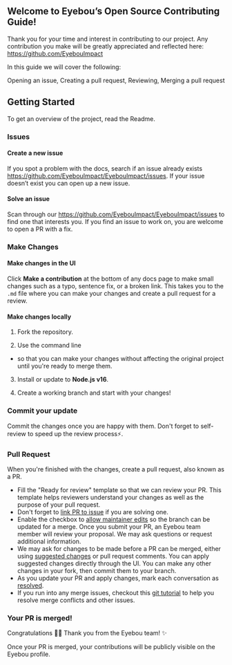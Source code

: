 ## Welcome to Eyebou’s Open Source Contributing Guide!

Thank you for your time and interest in contributing to our project. Any contribution you make will be greatly appreciated and reflected here: https://github.com/EyebouImpact


In this guide we will cover the following:
<p> Opening an issue, Creating a pull request, Reviewing, Merging a pull request 


## Getting Started

To get an overview of the project, read the Readme.


### Issues

#### Create a new issue

If you spot a problem with the docs, search if an issue already exists https://github.com/EyebouImpact/EyebouImpact/issues. If your issue doesn’t exist you can open up a new issue.

#### Solve an issue

Scan through our https://github.com/EyebouImpact/EyebouImpact/issues to find one that interests you. If you find an issue to work on, you are welcome to open a PR with a fix.

### Make Changes

#### Make changes in the UI

Click **Make a contribution** at the bottom of any docs page to make small changes such as a typo, sentence fix, or a broken link. This takes you to the `.md` file where you can make your changes and create a pull request for a review. 


#### Make changes locally

1. Fork the repository.

2. Use the command line
  - so that you can make your changes without affecting the original project until you're ready to merge them.

3. Install or update to **Node.js v16**. 

4. Create a working branch and start with your changes!

### Commit your update

Commit the changes once you are happy with them. Don't forget to self-review to speed up the review process:zap:.

### Pull Request

When you're finished with the changes, create a pull request, also known as a PR.
- Fill the "Ready for review" template so that we can review your PR. This template helps reviewers understand your changes as well as the purpose of your pull request. 
- Don't forget to [link PR to issue](https://docs.github.com/en/issues/tracking-your-work-with-issues/linking-a-pull-request-to-an-issue) if you are solving one.
- Enable the checkbox to [allow maintainer edits](https://docs.github.com/en/github/collaborating-with-issues-and-pull-requests/allowing-changes-to-a-pull-request-branch-created-from-a-fork) so the branch can be updated for a merge.
Once you submit your PR, an Eyebou team member will review your proposal. We may ask questions or request additional information.
- We may ask for changes to be made before a PR can be merged, either using [suggested changes](https://docs.github.com/en/github/collaborating-with-issues-and-pull-requests/incorporating-feedback-in-your-pull-request) or pull request comments. You can apply suggested changes directly through the UI. You can make any other changes in your fork, then commit them to your branch.
- As you update your PR and apply changes, mark each conversation as [resolved](https://docs.github.com/en/github/collaborating-with-issues-and-pull-requests/commenting-on-a-pull-request#resolving-conversations).
- If you run into any merge issues, checkout this [git tutorial](https://github.com/skills/resolve-merge-conflicts) to help you resolve merge conflicts and other issues.

### Your PR is merged!

Congratulations :tada::tada: Thank you from the Eyebou team! :sparkles:

Once your PR is merged, your contributions will be publicly visible on the Eyebou profile. 

